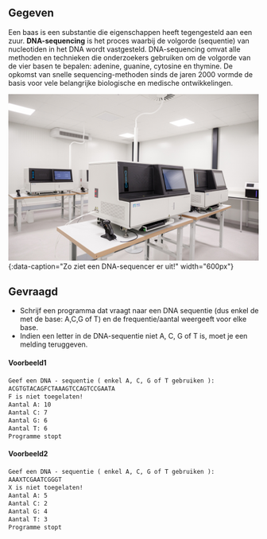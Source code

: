## Gegeven
Een baas is een substantie die eigenschappen heeft tegengesteld aan een zuur. **DNA-sequencing** is het proces waarbij de volgorde (sequentie) van nucleotiden in het DNA wordt vastgesteld. DNA-sequencing omvat alle methoden en technieken die onderzoekers gebruiken om de volgorde van de vier basen te bepalen: adenine, guanine, cytosine en thymine. De opkomst van snelle sequencing-methoden sinds de jaren 2000 vormde de basis voor vele belangrijke biologische en medische ontwikkelingen.

![dna_sequencer!](media/dna_sequencer.jpg "Een hedendaagse dna-sequencer!"){:data-caption="Zo ziet een DNA-sequencer er uit!" width="600px"}


## Gevraagd
* Schrijf een programma dat vraagt naar een DNA	 sequentie (dus enkel de met de base: A,C,G of T) en de frequentie/aantal weergeeft voor elke base.
* Indien een letter in de DNA-sequentie niet A, C, G of T is, moet je een melding teruggeven.

#### Voorbeeld1
```
Geef een DNA - sequentie ( enkel A, C, G of T gebruiken ): 
ACGTGTACAGFCTAAAGTCCAGTCCGAATA
F is niet toegelaten!
Aantal A: 10
Aantal C: 7
Aantal G: 6
Aantal T: 6
Programme stopt
```
#### Voorbeeld2
```
Geef een DNA - sequentie ( enkel A, C, G of T gebruiken ): 
AAAXTCGAATCGGGT
X is niet toegelaten!
Aantal A: 5
Aantal C: 2
Aantal G: 4
Aantal T: 3
Programme stopt
```
